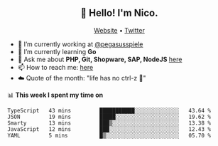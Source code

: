 <h2 align="center">👋 Hello! I'm Nico.</h2>
<p align="center">
  <a href="https://gruselhaus.com">Website</a> •
  <a href="https://twitter.com/NicoFinkernagel">Twitter</a>
</p>


- 🔭 I’m currently working at [@pegasusspiele](https://pegasus.de/en)
- 🌱 I’m currently learning **Go**
- 💬 Ask me about **PHP, Git, Shopware, SAP, NodeJS** [here](https://github.com/gruselhaus/gruselhaus/issues)
- 📫 How to reach me: [here](https://github.com/gruselhaus/gruselhaus/issues)
- ☁️ Quote of the month: "life has no ctrl-z 🌴"

📊 **This week I spent my time on**
<!--START_SECTION:waka-->
```text
TypeScript   43 mins         ███████████░░░░░░░░░░░░░░   43.64 % 
JSON         19 mins         █████░░░░░░░░░░░░░░░░░░░░   19.62 % 
Smarty       13 mins         ███▒░░░░░░░░░░░░░░░░░░░░░   13.38 % 
JavaScript   12 mins         ███░░░░░░░░░░░░░░░░░░░░░░   12.43 % 
YAML         5 mins          █▒░░░░░░░░░░░░░░░░░░░░░░░   05.70 % 
```
<!--END_SECTION:waka-->
